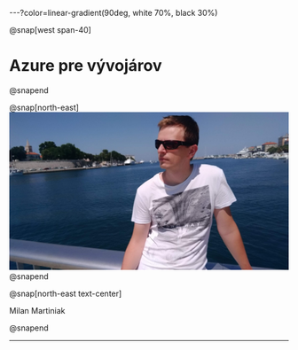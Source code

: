---?color=linear-gradient(90deg, white 70%, black 30%)

@snap[west span-40]
# Azure pre vývojárov
@snapend

@snap[north-east]
![No integration tests](assets/img/IMAG2408.jpg)
@snapend

@snap[north-east text-center]

Milan Martiniak

@snapend

---
